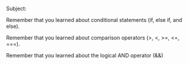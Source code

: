 Subject:

Remember that you learned about conditional statements (if, else if, and else).

Remember that you learned about comparison operators (>, <, >=, <=, ===).

Remember that you learned about the logical AND operator (&&)
